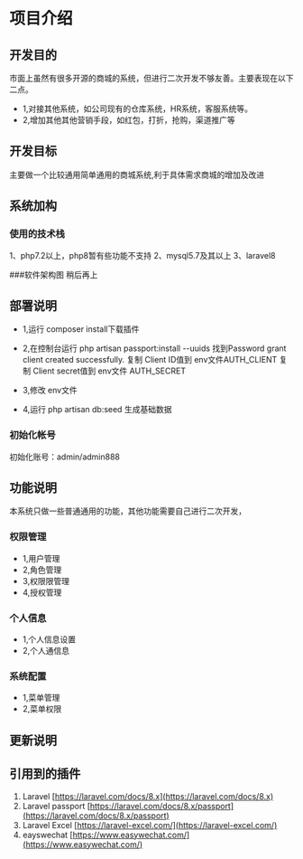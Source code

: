 # 项目介绍 
## 开发目的
市面上虽然有很多开源的商城的系统，但进行二次开发不够友善。主要表现在以下二点。
- 1,对接其他系统，如公司现有的仓库系统，HR系统，客服系统等。
- 2,增加其他其他营销手段，如红包，打折，抢购，渠道推广等
## 开发目标
主要做一个比较通用简单通用的商城系统,利于具体需求商城的增加及改进

## 系统加构
### 使用的技术栈
1、php7.2以上，php8暂有些功能不支持
2、mysql5.7及其以上
3、laravel8

###软件架构图
稍后再上



## 部署说明
- 1,运行 composer install下载插件
- 2,在控制台运行 
php artisan passport:install --uuids 
找到Password grant client created successfully.
复制 Client ID值到 env文件AUTH_CLIENT
复制 Client secret值到 env文件 AUTH_SECRET

- 3,修改 env文件   
- 4,运行 php artisan db:seed 生成基础数据

### 初始化帐号
初始化账号：admin/admin888

## 功能说明
本系统只做一些普通通用的功能，其他功能需要自己进行二次开发，

### 权限管理
- 1,用户管理
- 2,角色管理
- 3,权限限管理
- 4,授权管理

### 个人信息
- 1,个人信息设置
- 2,个人通信息

### 系统配置
- 1,菜单管理
- 2,菜单权限



## 更新说明

## 引用到的插件
1.  Laravel  [https://laravel.com/docs/8.x](https://laravel.com/docs/8.x)
2.  Laravel passport  [https://laravel.com/docs/8.x/passport](https://laravel.com/docs/8.x/passport)
3.  Laravel Excel  [https://laravel-excel.com/](https://laravel-excel.com/)
4.  eayswechat  [https://www.easywechat.com/](https://www.easywechat.com/)
